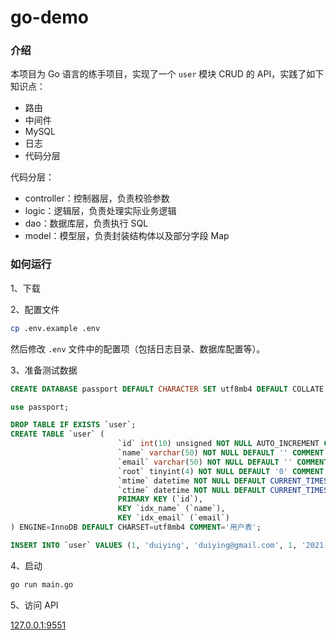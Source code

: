 # go-demo

### 介绍

本项目为 Go 语言的练手项目，实现了一个 `user` 模块 CRUD 的 API，实践了如下知识点：    

- 路由
- 中间件
- MySQL
- 日志
- 代码分层

代码分层：  

- controller：控制器层，负责校验参数
- logic：逻辑层，负责处理实际业务逻辑
- dao：数据库层，负责执行 SQL
- model：模型层，负责封装结构体以及部分字段 Map

### 如何运行

1、下载  

2、配置文件  

```sh
cp .env.example .env
```

然后修改 `.env` 文件中的配置项（包括日志目录、数据库配置等）。  

3、准备测试数据  

```SQL
CREATE DATABASE passport DEFAULT CHARACTER SET utf8mb4 DEFAULT COLLATE utf8mb4_unicode_ci;

use passport;

DROP TABLE IF EXISTS `user`;
CREATE TABLE `user` (
                        `id` int(10) unsigned NOT NULL AUTO_INCREMENT COMMENT '主键ID',
                        `name` varchar(50) NOT NULL DEFAULT '' COMMENT '姓名',
                        `email` varchar(50) NOT NULL DEFAULT '' COMMENT '邮箱',
                        `root` tinyint(4) NOT NULL DEFAULT '0' COMMENT 'ROOT 用户 {0：否；1：是；}',
                        `mtime` datetime NOT NULL DEFAULT CURRENT_TIMESTAMP ON UPDATE CURRENT_TIMESTAMP COMMENT '修改时间',
                        `ctime` datetime NOT NULL DEFAULT CURRENT_TIMESTAMP COMMENT '创建时间',
                        PRIMARY KEY (`id`),
                        KEY `idx_name` (`name`),
                        KEY `idx_email` (`email`)
) ENGINE=InnoDB DEFAULT CHARSET=utf8mb4 COMMENT='用户表';

INSERT INTO `user` VALUES (1, 'duiying', 'duiying@gmail.com', 1, '2021-11-04 16:53:33', '2021-11-04 16:53:33');
```

4、启动  

```sh
go run main.go
```

5、访问 API  

[127.0.0.1:9551](http://127.0.0.1:9551)
